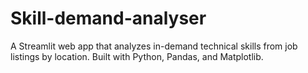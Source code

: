 # Skill-demand-analyser
A Streamlit web app that analyzes in-demand technical skills from job listings by location. Built with Python, Pandas, and Matplotlib.
